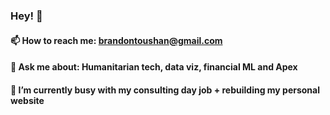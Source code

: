 ### Hey! 👋
#### 📫 How to reach me: brandontoushan@gmail.com
#### 💬 Ask me about: Humanitarian tech, data viz, financial ML and Apex
#### 🔭 I’m currently busy with my consulting day job + rebuilding my personal website

<!--
**BrandonToushan/BrandonToushan** is a ✨ _special_ ✨ repository because its `README.md` (this file) appears on your GitHub profile.

Here are some ideas to get you started:

- 🔭 I’m currently working on ...
- 🌱 I’m currently learning ...
- 👯 I’m looking to collaborate on ...
- 🤔 I’m looking for help with ...
- 💬 Ask me about ...
- 📫 How to reach me: ...
- 😄 Pronouns: ...
- ⚡ Fun fact: ...
-->
